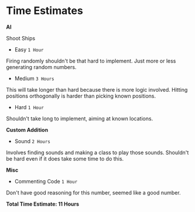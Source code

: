Time Estimates
===============================

**AI**

Shoot Ships

- Easy `1 Hour`

Firing randomly shouldn't be that hard to implement. Just more or less generating random numbers.

- Medium `3 Hours`

This will take longer than hard because there is more logic involved. Hitting positions orthogonally is harder than
picking known positions.

- Hard `1 Hour`

Shouldn't take long to implement, aiming at known locations.

**Custom Addition**

- Sound `2 Hours`

Involves finding sounds and making a class to play those sounds. Shouldn't be hard even if it does take some time to do this.

**Misc**

- Commenting Code `1 Hour`

Don't have good reasoning for this number, seemed like a good number.

**Total Time Estimate: 11 Hours**
